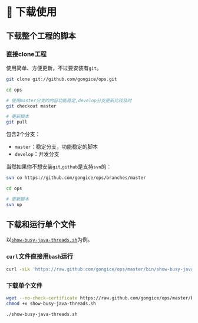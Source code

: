 :snail: 下载使用
====================================

下载整个工程的脚本
-------------------

### 直接clone工程

使用简单、方便更新，不过要安装有`git`。

```bash
git clone git://github.com/gongice/ops.git

cd ops

# 使用master分支的内容功能稳定,develop分支更新比较及时
git checkout master

# 更新脚本
git pull
```

包含2个分支：

- `master`：稳定分支，功能稳定的脚本
- `develop`：开发分支

当然如果你不想安装`git`,`github`是支持`svn`的：

```bash
svn co https://github.com/gongice/ops/branches/master

cd ops

# 更新脚本
svn up
```

下载和运行单个文件
-------------------

以[`show-busy-java-threads.sh`](https://raw.github.com/gongice/ops/master/bin/show-busy-java-threads.sh)为例。

### `curl`文件直接用`bash`运行

```bash
curl -sLk 'https://raw.github.com/gongice/ops/master/bin/show-busy-java-threads.sh' | bash
```

### 下载单个文件

```bash
wget --no-check-certificate https://raw.github.com/gongice/ops/master/bin/show-busy-java-threads.sh
chmod +x show-busy-java-threads.sh

./show-busy-java-threads.sh
```
